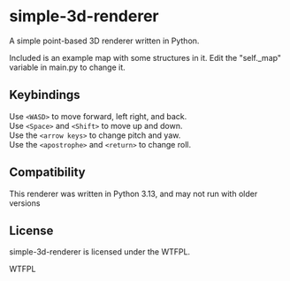 # simple-3d-renderer
A simple point-based 3D renderer written in Python.

Included is an example map with some structures in it.
Edit the "self._map" variable in main.py to change it.

## Keybindings
Use `<WASD>` to move forward, left right, and back.  
Use `<Space>` and `<Shift>` to move up and down.  
Use the `<arrow keys>` to change pitch and yaw.  
Use the `<apostrophe>` and `<return>` to change roll.  

## Compatibility
This renderer was written in Python 3.13, and may not run with older versions

## License
simple-3d-renderer is licensed under the WTFPL.

<a href="http://www.wtfpl.net/"><img
       src="http://www.wtfpl.net/wp-content/uploads/2012/12/wtfpl-badge-4.png"
       width="80" height="15" alt="WTFPL" /></a>
